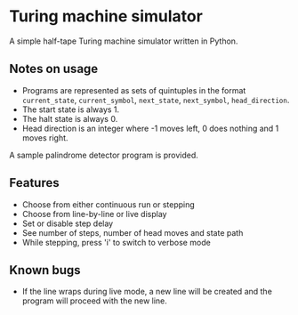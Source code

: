 # Turing machine simulator
A simple half-tape Turing machine simulator written in Python.

## Notes on usage
- Programs are represented as sets of quintuples in the format `current_state`, `current_symbol`, `next_state`, `next_symbol`, `head_direction`.
- The start state is always 1.
- The halt state is always 0.
- Head direction is an integer where -1 moves left, 0 does nothing and 1 moves right.

A sample palindrome detector program is provided.

## Features
- Choose from either continuous run or stepping
- Choose from line-by-line or live display
- Set or disable step delay
- See number of steps, number of head moves and state path
- While stepping, press 'i' to switch to verbose mode

## Known bugs
- If the line wraps during live mode, a new line will be created and the program will proceed with the new line.
